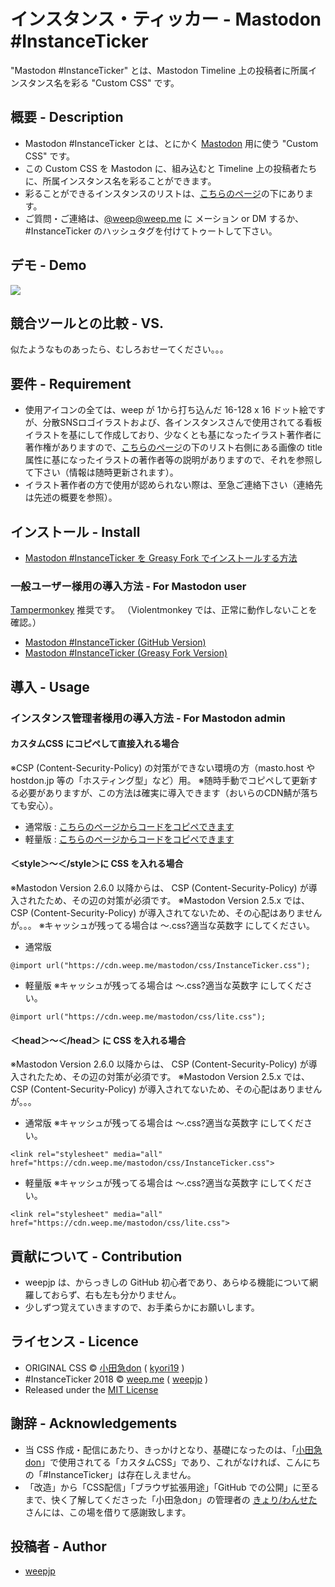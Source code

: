 インスタンス・ティッカー - Mastodon #InstanceTicker
====

"Mastodon #InstanceTicker" とは、Mastodon Timeline 上の投稿者に所属インスタンス名を彩る "Custom CSS" です。

## 概要 - Description
- Mastodon #InstanceTicker とは、とにかく [Mastodon](https://github.com/tootsuite/mastodon) 用に使う "Custom CSS" です。
- この Custom CSS を Mastodon に、組み込むと Timeline 上の投稿者たちに、所属インスタンス名を彩ることができます。
- 彩ることができるインスタンスのリストは、[こちらのページ](https://cdn.weep.me/mastodon/)の下にあります。
- ご質問・ご連絡は、[@weep@weep.me](https://weep.me/@weep) に メーション or DM するか、#InstanceTicker のハッシュタグを付けてトゥートして下さい。

## デモ - Demo
[![](https://img.youtube.com/vi/Xl_lEjxE2Ow/0.jpg)](https://www.youtube.com/watch?v=Xl_lEjxE2Ow)

## 競合ツールとの比較 - VS. 
似たようなものあったら、むしろおせーてください。。。

## 要件 - Requirement
- 使用アイコンの全ては、weep が 1から打ち込んだ 16-128 x 16 ドット絵ですが、分散SNSロゴイラストおよび、各インスタンスさんで使用されてる看板イラストを基にして作成しており、少なくとも基になったイラスト著作者に著作権がありますので、[こちらのページ](https://cdn.weep.me/mastodon/)の下のリスト右側にある画像の title 属性に基になったイラストの著作者等の説明がありますので、それを参照して下さい（情報は随時更新されます）。
- イラスト著作者の方で使用が認められない際は、至急ご連絡下さい（連絡先は先述の概要を参照）。

## インストール - Install
- [Mastodon #InstanceTicker を Greasy Fork でインストールする方法](https://weep.qrunch.io/entries/jfVgou5Q0RcVUxVH)
### 一般ユーザー様用の導入方法 - For Mastodon user
[Tampermonkey](https://tampermonkey.net/) 推奨です。
（Violentmonkey では、正常に動作しないことを確認。）
- [Mastodon #InstanceTicker (GitHub Version)](https://github.com/weepjp/MastodonInstanceTicker/blob/master/MastodonInstanceTicker.user.js)
- [Mastodon #InstanceTicker (Greasy Fork Version)](https://greasyfork.org/ja/scripts/373630-mastodon-instanceticker-greasy-fork-version)


## 導入 - Usage
### インスタンス管理者様用の導入方法 - For Mastodon admin
#### カスタムCSS にコピペして直接入れる場合
※CSP (Content-Security-Policy) の対策ができない環境の方（masto.host や hostdon.jp 等の「ホスティング型」など）用。
※随時手動でコピペして更新する必要がありますが、この方法は確実に導入できます（おいらのCDN鯖が落ちても安心）。
- 通常版 : [こちらのページからコードをコピペできます](https://cdn.weep.me/mastodon/css/html)
- 軽量版 : [こちらのページからコードをコピペできます](https://cdn.weep.me/mastodon/css/lite.html)

#### ＜style＞～＜/style＞に CSS を入れる場合
※Mastodon Version 2.6.0 以降からは、 CSP (Content-Security-Policy) が導入されたため、その辺の対策が必須です。
※Mastodon Version 2.5.x では、CSP (Content-Security-Policy) が導入されてないため、その心配はありませんが。。。
※キャッシュが残ってる場合は ～.css?適当な英数字 にしてください。
- 通常版
```
@import url("https://cdn.weep.me/mastodon/css/InstanceTicker.css");
```
- 軽量版
※キャッシュが残ってる場合は ～.css?適当な英数字 にしてください。
```
@import url("https://cdn.weep.me/mastodon/css/lite.css");
```

#### ＜head＞～＜/head＞ に CSS を入れる場合
※Mastodon Version 2.6.0 以降からは、 CSP (Content-Security-Policy) が導入されたため、その辺の対策が必須です。
※Mastodon Version 2.5.x では、CSP (Content-Security-Policy) が導入されてないため、その心配はありませんが。。。
- 通常版
※キャッシュが残ってる場合は ～.css?適当な英数字 にしてください。
```
<link rel="stylesheet" media="all" href="https://cdn.weep.me/mastodon/css/InstanceTicker.css">
```
- 軽量版
※キャッシュが残ってる場合は ～.css?適当な英数字 にしてください。
```
<link rel="stylesheet" media="all" href="https://cdn.weep.me/mastodon/css/lite.css">
```

## 貢献について - Contribution
- weepjp は、からっきしの GitHub 初心者であり、あらゆる機能について網羅しておらず、右も左も分かりません。
- 少しずつ覚えていきますので、お手柔らかにお願いします。

## ライセンス - Licence
- ORIGINAL CSS © [小田急don](https://odakyu.app/about) ( [kyori19](https://github.com/kyori19) )
- #InstanceTicker 2018 © [weep.me](https://weep.me/about) ( [weepjp](https://github.com/weepjp) )
- Released under the [MIT License](https://opensource.org/licenses/mit-license.php)

## 謝辞 - Acknowledgements
- 当 CSS 作成・配信にあたり、きっかけとなり、基礎になったのは、「[小田急don](https://odakyu.app/about)」で使用されてる「カスタムCSS」であり、これがなければ、こんにちの「#InstanceTicker」は存在しえません。
- 「改造」から「CSS配信」「ブラウザ拡張用途」「GitHub での公開」に至るまで、快く了解してくださった「小田急don」の管理者の [きょり/わんせた](https://github.com/kyori19) さんには、この場を借りて感謝致します。

## 投稿者 - Author

- [weepjp](https://github.com/weepjp)

